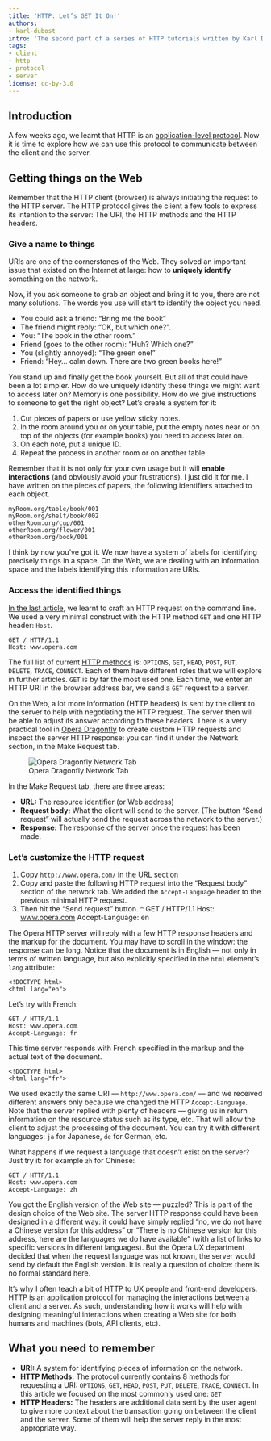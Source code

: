 ```yaml
---
title: 'HTTP: Let’s GET It On!'
authors:
- karl-dubost
intro: 'The second part of a series of HTTP tutorials written by Karl Dubost. This article explores how HTTP is used to communicate between clients and servers.'
tags:
- client
- http
- protocol
- server
license: cc-by-3.0
---
```


## Introduction

A few weeks ago, we learnt that HTTP is an [application-level protocol][1]. Now it is time to explore how we can use this protocol to communicate between the client and the server.

[1]: https://dev.opera.com/articles/view/http-basic-introduction/

## Getting things on the Web

Remember that the HTTP client (browser) is always initiating the request to the HTTP server. The HTTP protocol gives the client a few tools to express its intention to the server: The URI, the HTTP methods and the HTTP headers.

### Give a name to things

URIs are one of the cornerstones of the Web. They solved an important issue that existed on the Internet at large: how to **uniquely identify** something on the network.

Now, if you ask someone to grab an object and bring it to you, there are not many solutions. The words you use will start to identify the object you need.

- You could ask a friend: “Bring me the book”
- The friend might reply: “OK, but which one?”.
- You: “The book in the other room.”
- Friend (goes to the other room): “Huh? Which one?”
- You (slightly annoyed): “The green one!”
- Friend: “Hey… calm down. There are two green books here!”

You stand up and finally get the book yourself. But all of that could have been a lot simpler. How do we uniquely identify these things we might want to access later on? Memory is one possibility. How do we give instructions to someone to get the right object? Let’s create a system for it:

1. Cut pieces of papers or use yellow sticky notes.
2. In the room around you or on your table, put the empty notes near or on top of the objects (for example books) you need to access later on.
3. On each note, put a unique ID.
4. Repeat the process in another room or on another table.

Remember that it is not only for your own usage but it will **enable interactions** (and obviously avoid your frustrations). I just did it for me. I have written on the pieces of papers, the following identifiers attached to each object.

	myRoom.org/table/book/001
	myRoom.org/shelf/book/002
	otherRoom.org/cup/001
	otherRoom.org/flower/001
	otherRoom.org/book/001

I think by now you’ve got it. We now have a system of labels for identifying precisely things in a space. On the Web, we are dealing with an information space and the labels identifying this information are URIs.

### Access the identified things

[In the last article][2], we learnt to craft an HTTP request on the command line. We used a very minimal construct with the HTTP method `GET` and one HTTP header: `Host`.

[2]: https://dev.opera.com/articles/view/http-basic-introduction/

	GET / HTTP/1.1
	Host: www.opera.com

The full list of current [HTTP methods][3] is: `OPTIONS`, `GET`, `HEAD`, `POST`, `PUT`, `DELETE`, `TRACE`, `CONNECT`. Each of them have different roles that we will explore in further articles. `GET` is by far the most used one. Each time, we enter an HTTP URI in the browser address bar, we send a `GET` request to a server.

[3]: https://tools.ietf.org/html/draft-ietf-httpbis-p2-semantics#section-6

On the Web, a lot more information (HTTP headers) is sent by the client to the server to help with negotiating the HTTP request. The server then will be able to adjust its answer according to these headers. There is a very practical tool in [Opera Dragonfly][4] to create custom HTTP requests and inspect the server HTTP response: you can find it under the Network section, in the Make Request tab.

[4]: http://my.opera.com/dragonfly/blog/

<figure block="figure">
	<img elem="media" src="{{ page.id }}/network.png" alt="Opera Dragonfly Network Tab">
	<figcaption elem="caption">Opera Dragonfly Network Tab</figcaption>
</figure>

In the Make Request tab, there are three areas:

- **URL:** The resource identifier (or Web address)
- **Request body:** What the client will send to the server. (The button “Send request” will actually send the request across the network to the server.)
- **Response:** The response of the server once the request has been made.

### Let’s customize the HTTP request

1. Copy `http://www.opera.com/` in the URL section
2. Copy and paste the following HTTP request into the “Request body” section of the network tab. We added the `Accept-Language` header to the previous minimal HTTP request.
3. Then hit the “Send request” button.
^
	GET / HTTP/1.1
	Host: www.opera.com
	Accept-Language: en

The Opera HTTP server will reply with a few HTTP response headers and the markup for the document. You may have to scroll in the window: the response can be long. Notice that the document is in English — not only in terms of written language, but also explicitly specified in the `html` element’s `lang` attribute:

	<!DOCTYPE html>
	<html lang="en">

Let’s try with French:

	GET / HTTP/1.1
	Host: www.opera.com
	Accept-Language: fr

This time server responds with French specified in the markup and the actual text of the document.

	<!DOCTYPE html>
	<html lang="fr">

We used exactly the same URI — `http://www.opera.com/` — and we received different answers only because we changed the HTTP `Accept-Language`. Note that the server replied with plenty of headers — giving us in return information on the resource status such as its type, etc. That will allow the client to adjust the processing of the document. You can try it with different languages: `ja` for Japanese, `de` for German, etc.

What happens if we request a language that doesn’t exist on the server? Just try it: for example `zh` for Chinese:

	GET / HTTP/1.1
	Host: www.opera.com
	Accept-Language: zh

You got the English version of the Web site — puzzled? This is part of the design choice of the Web site. The server HTTP response could have been designed in a different way: it could have simply replied “no, we do not have a Chinese version for this address” or “There is no Chinese version for this address, here are the languages we do have available” (with a list of links to specific versions in different languages). But the Opera UX department decided that when the request language was not known, the server would send by default the English version. It is really a question of choice: there is no formal standard here.

It’s why I often teach a bit of HTTP to UX people and front-end developers. HTTP is an application protocol for managing the interactions between a client and a server. As such, understanding how it works will help with designing meaningful interactions when creating a Web site for both humans and machines (bots, API clients, etc).

## What you need to remember

- **URI:** A system for identifying pieces of information on the network.
- **HTTP Methods:** The protocol currently contains 8 methods for requesting a URI: `OPTIONS`, `GET`, `HEAD`, `POST`, `PUT`, `DELETE`, `TRACE`, `CONNECT`. In this article we focused on the most commonly used one: `GET`
- **HTTP Headers:** The headers are additional data sent by the user agent to give more context about the transaction going on between the client and the server. Some of them will help the server reply in the most appropriate way.
